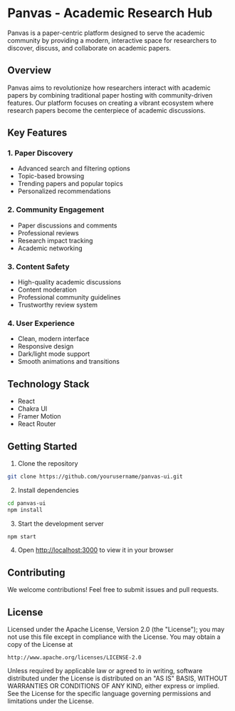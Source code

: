 # Panvas - Academic Research Hub

Panvas is a paper-centric platform designed to serve the academic community by providing a modern, interactive space for researchers to discover, discuss, and collaborate on academic papers.

## Overview

Panvas aims to revolutionize how researchers interact with academic papers by combining traditional paper hosting with community-driven features. Our platform focuses on creating a vibrant ecosystem where research papers become the centerpiece of academic discussions.

## Key Features

### 1. Paper Discovery
- Advanced search and filtering options
- Topic-based browsing
- Trending papers and popular topics
- Personalized recommendations

### 2. Community Engagement
- Paper discussions and comments
- Professional reviews
- Research impact tracking
- Academic networking

### 3. Content Safety
- High-quality academic discussions
- Content moderation
- Professional community guidelines
- Trustworthy review system

### 4. User Experience
- Clean, modern interface
- Responsive design
- Dark/light mode support
- Smooth animations and transitions

## Technology Stack

- React
- Chakra UI
- Framer Motion
- React Router

## Getting Started

1. Clone the repository
```bash
git clone https://github.com/yourusername/panvas-ui.git
```

2. Install dependencies
```bash
cd panvas-ui
npm install
```

3. Start the development server
```bash
npm start
```

4. Open [http://localhost:3000](http://localhost:3000) to view it in your browser

## Contributing

We welcome contributions! Feel free to submit issues and pull requests.

## License

Licensed under the Apache License, Version 2.0 (the "License");
you may not use this file except in compliance with the License.
You may obtain a copy of the License at

    http://www.apache.org/licenses/LICENSE-2.0

Unless required by applicable law or agreed to in writing, software
distributed under the License is distributed on an "AS IS" BASIS,
WITHOUT WARRANTIES OR CONDITIONS OF ANY KIND, either express or implied.
See the License for the specific language governing permissions and
limitations under the License.
